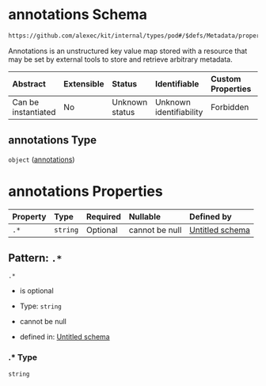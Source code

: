 # annotations Schema

```txt
https://github.com/alexec/kit/internal/types/pod#/$defs/Metadata/properties/annotations
```

Annotations is an unstructured key value map stored with a resource that may be set by external tools to store and retrieve arbitrary metadata.

| Abstract            | Extensible | Status         | Identifiable            | Custom Properties | Additional Properties | Access Restrictions | Defined In                                                            |
| :------------------ | :--------- | :------------- | :---------------------- | :---------------- | :-------------------- | :------------------ | :-------------------------------------------------------------------- |
| Can be instantiated | No         | Unknown status | Unknown identifiability | Forbidden         | Allowed               | none                | [pod.schema.json\*](../../out/pod.schema.json "open original schema") |

## annotations Type

`object` ([annotations](pod-defs-metadata-properties-annotations.md))

# annotations Properties

| Property | Type     | Required | Nullable       | Defined by                                                                                                                                                                                       |
| :------- | :------- | :------- | :------------- | :----------------------------------------------------------------------------------------------------------------------------------------------------------------------------------------------- |
| `.*`     | `string` | Optional | cannot be null | [Untitled schema](pod-defs-metadata-properties-annotations-patternproperties-.md "https://github.com/alexec/kit/internal/types/pod#/$defs/Metadata/properties/annotations/patternProperties/.*") |

## Pattern: `.*`



`.*`

*   is optional

*   Type: `string`

*   cannot be null

*   defined in: [Untitled schema](pod-defs-metadata-properties-annotations-patternproperties-.md "https://github.com/alexec/kit/internal/types/pod#/$defs/Metadata/properties/annotations/patternProperties/.*")

### .\* Type

`string`

